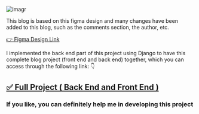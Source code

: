 ![imagr](/assets/images/COVER.svg)


 This blog is based on this figma design and many changes have been added to this blog, such as the comments section, the author, etc.
 
[👉 Figma Design Link ](https://www.figma.com/file/5G9vx60Zjm96a0mSUwOjMv/Personally---A-minimal-blog-template-design-(Community)?node-id=0%3A1)
 
 
I implemented the back end part of this project using Django to have this complete blog project (front end and back end) together, which you can access through the following link: 👇

 ## [✅ Full Project ( Back End and Front End )](https://github.com/rzashakeri/blog)

### If you like, you can definitely help me in developing this project
